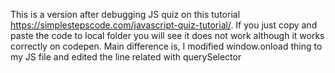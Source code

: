 This is a version after debugging JS quiz on this tutorial https://simplestepscode.com/javascript-quiz-tutorial/.
If you just copy and paste the code to local folder you will see it does not work although it works correctly on codepen.
Main difference is, I modified window.onload thing to my JS file and edited the line related with querySelector
